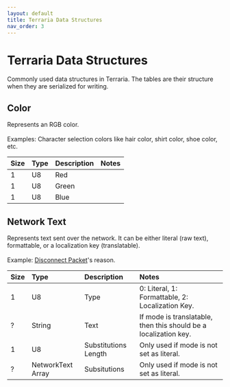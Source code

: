 ```yaml
---
layout: default
title: Terraria Data Structures
nav_order: 3
---
```


# Terraria Data Structures
Commonly used data structures in Terraria. The tables are their structure when they are serialized for writing.

## Color
Represents an RGB color.
<br> <br>
Examples: Character selection colors like hair color, shirt color, shoe color, etc.

| Size | Type | Description | Notes |
|:-----|:-----|:------------|:------|
| 1    | U8   | Red         |       | 
| 1    | U8   | Green       |       |
| 1    | U8   | Blue        |       |

## Network Text
Represents text sent over the network. It can be either literal (raw text), formattable, or a localization key (translatable).
<br> <br>
Example: <a href="/networking/packet-structure#disconnect-2">Disconnect Packet</a>'s reason.

| Size | Type              | Description          | Notes                                                            |
|:-----|:------------------|:---------------------|:-----------------------------------------------------------------|
| 1    | U8                | Type                 | 0: Literal, 1: Formattable, 2: Localization Key.                 |
| ?    | String            | Text                 | If mode is translatable, then this should be a localization key. |
| 1    | U8                | Substitutions Length | Only used if mode is not set as literal.                         |
| ?    | NetworkText Array | Subsitutions         | Only used if mode is not set as literal.                         |